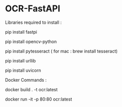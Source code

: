 # OCR-FastAPI 






Libraries required to install :


pip install fastpi

pip install opencv-python

pip install pytesseract ( for mac : brew install tesseract)

pip install urllib

pip install uvicorn


Docker Commands : 

docker build . -t ocr:latest

docker run -it -p 80:80 ocr:latest
